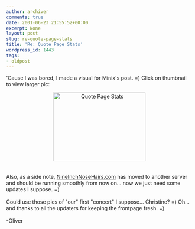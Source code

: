 ```yaml
---
author: archiver
comments: true
date: 2001-06-23 21:55:52+00:00
excerpt: None
layout: post
slug: re-quote-page-stats
title: 'Re: Quote Page Stats'
wordpress_id: 1443
tags:
- oldpost
---
```


'Cause I was bored, I made a visual for Minix's post. =) Click on thumbnail to view larger pic:<br /><center><a href="http://www.oliverweb.com/stuff/chart.gif"><img src="http://www.oliverweb.com/stuff/chartsmall.gif" width=250 height=186 alt="Quote Page Stats" border=0></a></center><br /><br />Also, as a side note, <a href="http://www.nineinchnosehairs.com" target="_blank">NineInchNoseHairs.com</a> has moved to another server and should be running smoothly from now on... now we just need some updates I suppose. =)<br /><br />Could use those pics of "our" first "concert" I suppose... Christine? =) Oh... and thanks to all the updaters for keeping the frontpage fresh. =)<br /><br />-Oliver